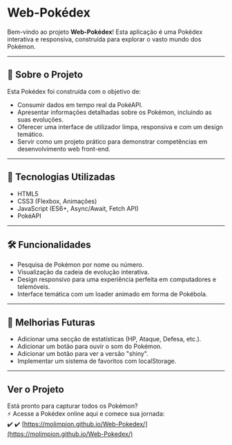 # Web-Pokédex

Bem-vindo ao projeto **Web-Pokédex**! Esta aplicação é uma Pokédex interativa e responsiva, construída para explorar o vasto mundo dos Pokémon.

---

## 🚀 Sobre o Projeto

Esta Pokédex foi construída com o objetivo de:

- Consumir dados em tempo real da PokéAPI.
- Apresentar informações detalhadas sobre os Pokémon, incluindo as suas evoluções.
- Oferecer uma interface de utilizador limpa, responsiva e com um design temático.
- Servir como um projeto prático para demonstrar competências em desenvolvimento web front-end.

---

## 📌 Tecnologias Utilizadas

- HTML5  
- CSS3 (Flexbox, Animações)  
- JavaScript (ES6+, Async/Await, Fetch API)  
- PokéAPI  

---

## 🛠 Funcionalidades

- Pesquisa de Pokémon por nome ou número.  
- Visualização da cadeia de evolução interativa.  
- Design responsivo para uma experiência perfeita em computadores e telemóveis.  
- Interface temática com um loader animado em forma de Pokébola.  

---

## 🧠 Melhorias Futuras

- Adicionar uma secção de estatísticas (HP, Ataque, Defesa, etc.).  
- Adicionar um botão para ouvir o som do Pokémon.  
- Adicionar um botão para ver a versão "shiny".  
- Implementar um sistema de favoritos com localStorage.  

---

## Ver o Projeto

Está pronto para capturar todos os Pokémon?  
⚡️ Acesse a Pokédex online aqui e comece sua jornada:  
✔️ ✔️ [https://molimpion.github.io/Web-Pokedex/](https://molimpion.github.io/Web-Pokedex/)

